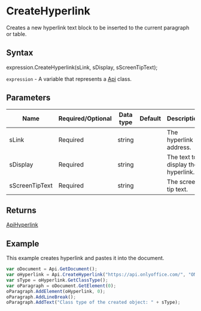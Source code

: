 # CreateHyperlink

Creates a new hyperlink text block to be inserted to the current paragraph or table.

## Syntax

expression.CreateHyperlink(sLink, sDisplay, sScreenTipText);

`expression` - A variable that represents a [Api](../Api.md) class.

## Parameters

| **Name** | **Required/Optional** | **Data type** | **Default** | **Description** |
| ------------- | ------------- | ------------- | ------------- | ------------- |
| sLink | Required | string |  | The hyperlink address. |
| sDisplay | Required | string |  | The text to display the hyperlink. |
| sScreenTipText | Required | string |  | The screen tip text. |

## Returns

[ApiHyperlink](../../ApiHyperlink/ApiHyperlink.md)

## Example

This example creates hyperlink and pastes it into the document.

```javascript
var oDocument = Api.GetDocument();
var oHyperlink = Api.CreateHyperlink("https://api.onlyoffice.com/", "ONLYOFFICE Document Builder", "ONLYOFFICE for developers");
var sType = oHyperlink.GetClassType();
var oParagraph = oDocument.GetElement(0);
oParagraph.AddElement(oHyperlink, 0);
oParagraph.AddLineBreak();
oParagraph.AddText("Class type of the created object: " + sType);
```
